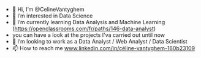 - 👋 Hi, I’m @CelineVantyghem
- 👀 I’m interested in Data Science
- 🌱 I’m currently learning Data Analysis and Machine Learning (https://openclassrooms.com/fr/paths/146-data-analyst)
-   you can have a look at the projects I'va carried out until now
- 💞️ I’m looking to work as a Data Analyst / Web Analyst / Data Scientist
- 📫 How to reach me www.linkedin.com/in/céline-vantyghem-160b23109
<!---
CelineVantyghem/CelineVantyghem is a ✨ special ✨ repository because its `README.md` (this file) appears on your GitHub profile.
You can click the Preview link to take a look at your changes.
--->
